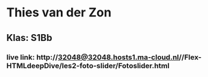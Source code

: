 # Thies van der Zon
## Klas: S1Bb
### live link: http://32048@32048.hosts1.ma-cloud.nl//Flex-HTMLdeepDive/les2-foto-slider/Fotoslider.html
